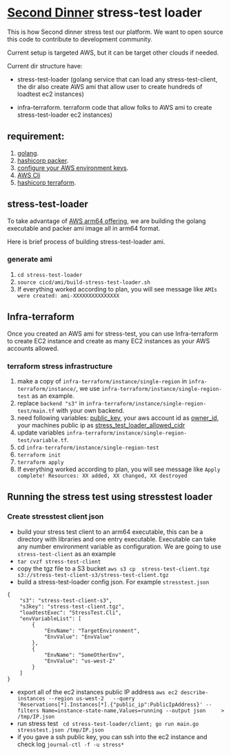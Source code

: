 # [Second Dinner](https://seconddinner.com/) stress-test loader

This is how Second dinner stress test our platform. We want to open source this code to contribute to development community. 

Current setup is targeted AWS, but it can be target other clouds if needed. 

Current dir structure have:

* stress-test-loader (golang service that can load any stress-test-client, the dir also create AWS ami that allow user to create hundreds of loadtest ec2 instances)

* infra-terraform. terraform code that allow folks to AWS ami to create stress-test-loader ec2 instances)

## requirement:

1. [golang](https://go.dev/doc/install).
1. [hashicorp packer](https://www.packer.io/downloads).
1. [configure your AWS environment keys](https://docs.aws.amazon.com/cli/latest/userguide/cli-configure-envvars.html).
1. [AWS Cli](https://docs.aws.amazon.com/cli/latest/userguide/getting-started-install.html)
1. [hashicorp terraform](https://www.terraform.io/downloads).

## stress-test-loader

To take advantage of [AWS arm64 offering](https://aws.amazon.com/ec2/graviton/), we are building the golang executable and packer ami image all in arm64 format.

Here is brief process of building stress-test-loader ami.

### generate ami

1. ``` cd stress-test-loader ```
1. ``` source cicd/ami/build-stress-test-loader.sh ```
1. If everything worked according to plan, you will see message like ``` AMIs were created: ami-XXXXXXXXXXXXXXX ```

## Infra-terraform

Once you created an AWS ami for stress-test, you can use Infra-terraform to create EC2 instance and create as many EC2 instances as your AWS accounts allowed.

### terraform stress infrastructure 

1. make a copy of ```infra-terraform/instance/single-region``` in ```infra-terraform/instance/```, we use ```infra-terraform/instance/single-region-test``` as an example.
1. replace `backend "s3"` in ```infra-terraform/instance/single-region-test/main.tf``` with your own backend.
1. need following variables: [public_key](https://www.techrepublic.com/article/how-to-view-your-ssh-keys-in-linux-macos-and-windows/), your aws account id as [owner_id](https://docs.aws.amazon.com/IAM/latest/UserGuide/console_account-alias.html), your machines public ip as [stress_test_loader_allowed_cidr](https://ifconfig.me/)
1. update variables `infra-terraform/instance/single-region-test/variable.tf`.
1. cd ```infra-terraform/instance/single-region-test```
1. ```terraform init```
1. ```terraform apply```
1. If everything worked according to plan, you will see message like ``` Apply complete! Resources: XX added, XX changed, XX destroyed ```

## Running the stress test using stresstest loader

### Create stresstest client json
* build your stress test client to an arm64 executable, this can be a directory with libraries and one entry executable. Executable can take any number environment variable as configuration. We are going to use ```stress-test-client``` as an example
* ```tar cvzf stress-test-client```
* copy the tgz file to a S3 bucket ```aws s3 cp  stress-test-client.tgz   s3://stress-test-client-s3/stress-test-client.tgz```
* build a stress-test-loader config json. For example `stresstest.json` 
```
{
    "s3": "stress-test-client-s3",
    "s3key": "stress-test-client.tgz",
    "loadtestExec": "StressTest.Cli",
    "envVariableList": [
        {
            "EnvName": "TargetEnvironment",
            "EnvValue": "EnvValue"
        },
        {
            "EnvName": "SomeOtherEnv",
            "EnvValue": "us-west-2"
        }
    ]
}
```
* export all of the ec2 instances public IP address ```aws ec2 describe-instances --region us-west-2   --query 'Reservations[*].Instances[*].{"public_ip":PublicIpAddress}' --filters Name=instance-state-name,Values=running --output json     > /tmp/IP.json```
* run stress test ``` cd stress-test-loader/client; go run main.go stresstest.json /tmp/IP.json```
* if you gave a ssh public key, you can ssh into the ec2 instance and check log ```journal-ctl -f -u stress*```


